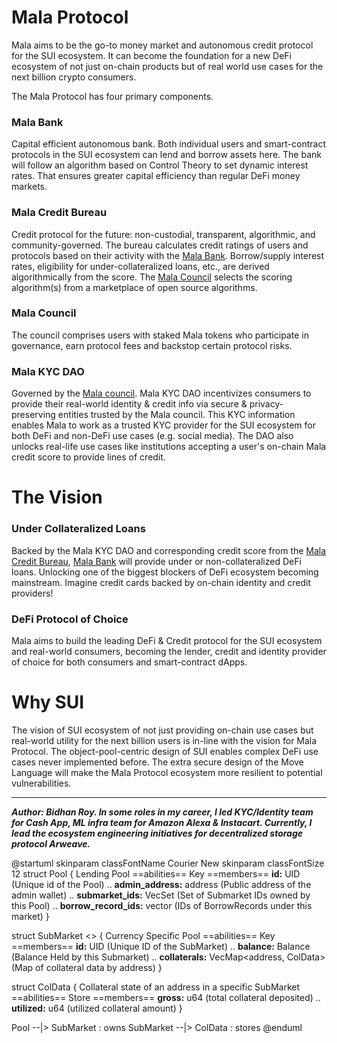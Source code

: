 # Mala Protocol
Mala aims to be the go-to money market and autonomous credit protocol for the SUI ecosystem. It can become the foundation for a new DeFi ecosystem of not just on-chain products but of real world use cases for the next billion crypto consumers.

The Mala Protocol has four primary components.

### Mala Bank
Capital efficient autonomous bank. Both individual users and smart-contract protocols in the SUI ecosystem can lend and borrow assets here. The bank will follow an algorithm based on Control Theory to set dynamic interest rates. That ensures greater capital efficiency than regular DeFi money markets.

### Mala Credit Bureau
Credit protocol for the future: non-custodial, transparent, algorithmic, and community-governed. The bureau calculates credit ratings of users and protocols based on their activity with the [Mala Bank](https://hackmd.io/@bidhan/H1cR7eFxi#Mala-Bank). Borrow/supply interest rates, eligibility for under-collateralized loans, etc., are derived algorithmically from the score. The [Mala Council](https://hackmd.io/@bidhan/H1cR7eFxi#Mala-Council) selects the scoring algorithm(s) from a marketplace of open source algorithms.

### Mala Council
The council comprises users with staked Mala tokens who participate in governance, earn protocol fees and backstop certain protocol risks.

### Mala KYC DAO
Governed by the [Mala council](https://hackmd.io/@bidhan/H1cR7eFxi#Mala-Council). Mala KYC DAO incentivizes consumers to provide their real-world identity & credit info via secure & privacy-preserving entities trusted by the Mala council. This KYC information enables Mala to work as a trusted KYC provider for the SUI ecosystem for both DeFi and non-DeFi use cases (e.g. social media). The DAO also unlocks real-life use cases like institutions accepting a user's on-chain Mala credit score to provide lines of credit.

# The Vision
### Under Collateralized Loans
Backed by the Mala KYC DAO and corresponding credit score from the [Mala Credit Bureau](https://hackmd.io/@bidhan/H1cR7eFxi#Mala-Credit-Bureau), [Mala Bank](https://hackmd.io/@bidhan/H1cR7eFxi#Mala-Bank) will provide under or non-collateralized DeFi loans. Unlocking one of the biggest blockers of DeFi ecosystem becoming mainstream. Imagine credit cards backed by on-chain identity and credit providers!
### DeFi Protocol of Choice
Mala aims to build the leading DeFi & Credit protocol for the SUI ecosystem and real-world consumers, becoming the lender, credit and identity provider of choice for both consumers and smart-contract dApps.

# Why SUI
The vision of SUI ecosystem of not just providing on-chain use cases but real-world utility for the next billion users is in-line with the vision for Mala Protocol. The object-pool-centric design of SUI enables complex DeFi use cases never implemented before. The extra secure design of the Move Language will make the Mala Protocol ecosystem more resilient to potential vulnerabilities.


---

***Author: Bidhan Roy. In some roles in my career, I led KYC/Identity team for Cash App, ML infra team for Amazon Alexa & Instacart. Currently, I lead the ecosystem engineering initiatives for decentralized storage protocol Arweave.***


@startuml
skinparam classFontName Courier New
skinparam classFontSize 12
struct Pool {
    Lending Pool
    ==abilities==
    Key
    ==members==
    <b>id:</b> UID (Unique id of the Pool)
    ..
    <b>admin_address:</b> address (Public address of the admin wallet)
    ..
    <b>submarket_ids:</b> VecSet<ID> (Set of Submarket IDs owned by this Pool)
    ..
    <b>borrow_record_ids:</b> vector<ID> (IDs of BorrowRecords under this market)
}


struct SubMarket <<T>> {
    Currency Specific Pool
    ==abilities==
    Key
    ==members==
    <b>id:</b> UID (Unique ID of the SubMarket)
    ..
    <b>balance:</b> Balance<T> (Balance Held by this Submarket)
    ..
    <b>collaterals:</b> VecMap<address, ColData> (Map of collateral data by address)
}

struct ColData {
    Collateral state of an address in a specific SubMarket
    ==abilities==
    Store
    ==members==
    <b>gross:</b> u64 (total collateral deposited)
    ..
    <b>utilized:</b> u64 (utilized collateral amount)
}

Pool --|> SubMarket : owns
SubMarket --|> ColData : stores
@enduml
